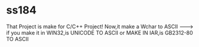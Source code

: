 # ss184
That Project is make for C/C++ Project!
Now,it make a Wchar to ASCII ---> 
if you make it in WIN32,is UNICODE TO ASCII or MAKE IN IAR,is GB2312-80 TO ASCII
